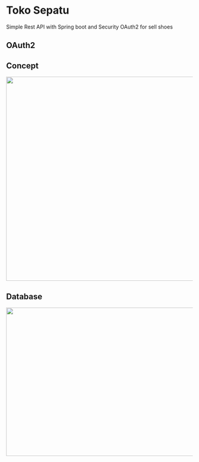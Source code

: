 # Toko Sepatu
Simple Rest API with Spring boot and Security OAuth2 for sell shoes

## OAuth2

## Concept
<img src="https://user-images.githubusercontent.com/58913447/178128120-9f2a6b66-fb2b-4148-bf1f-ef2feacedef0.jpg" width="738" height="550"/>

## Database
<img src="https://user-images.githubusercontent.com/58913447/178128188-610bc729-60b3-47f6-8258-736a28c20986.jpg" width="850" height="400"/>
